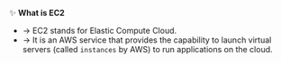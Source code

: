 ✨ **What is EC2**
- → EC2 stands for Elastic Compute Cloud.
- → It is an AWS service that provides the capability to launch virtual servers (called `instances` by AWS) to run applications on the cloud.